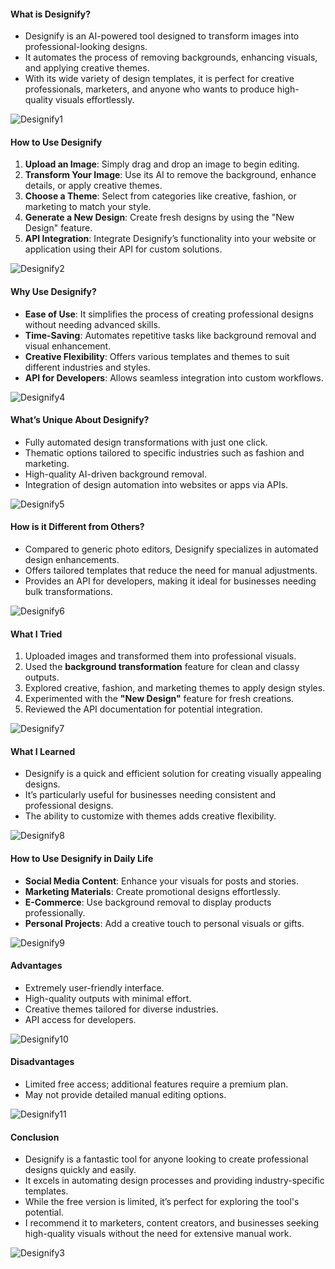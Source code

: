 #### **What is Designify?**

- Designify is an AI-powered tool designed to transform images into professional-looking designs.
- It automates the process of removing backgrounds, enhancing visuals, and applying creative themes.
- With its wide variety of design templates, it is perfect for creative professionals, marketers, and anyone who wants to produce high-quality visuals effortlessly.

![Designify1](https://github.com/user-attachments/assets/3385f59f-072d-42bd-bd8b-ce8f2a3e9202)

#### **How to Use Designify**

1. **Upload an Image**: Simply drag and drop an image to begin editing.
2. **Transform Your Image**: Use its AI to remove the background, enhance details, or apply creative themes.
3. **Choose a Theme**: Select from categories like creative, fashion, or marketing to match your style.
4. **Generate a New Design**: Create fresh designs by using the "New Design" feature.
5. **API Integration**: Integrate Designify’s functionality into your website or application using their API for custom solutions.

![Designify2](https://github.com/user-attachments/assets/fcd113bb-fd29-4c3e-bbec-827a5be03b3f)

#### **Why Use Designify?**

- **Ease of Use**: It simplifies the process of creating professional designs without needing advanced skills.
- **Time-Saving**: Automates repetitive tasks like background removal and visual enhancement.
- **Creative Flexibility**: Offers various templates and themes to suit different industries and styles.
- **API for Developers**: Allows seamless integration into custom workflows.

![Designify4](https://github.com/user-attachments/assets/496ffe81-50fe-4c62-ae98-5969f322770e)


#### **What’s Unique About Designify?**

- Fully automated design transformations with just one click.
- Thematic options tailored to specific industries such as fashion and marketing.
- High-quality AI-driven background removal.
- Integration of design automation into websites or apps via APIs.


![Designify5](https://github.com/user-attachments/assets/e99e55c9-b7b6-4cfd-9344-dce31553ad48)

#### **How is it Different from Others?**

- Compared to generic photo editors, Designify specializes in automated design enhancements.
- Offers tailored templates that reduce the need for manual adjustments.
- Provides an API for developers, making it ideal for businesses needing bulk transformations.


![Designify6](https://github.com/user-attachments/assets/fc8c19d4-4169-4448-afa7-43231d10d7b4)

#### **What I Tried**

1. Uploaded images and transformed them into professional visuals.
2. Used the **background transformation** feature for clean and classy outputs.
3. Explored creative, fashion, and marketing themes to apply design styles.
4. Experimented with the **"New Design"** feature for fresh creations.
5. Reviewed the API documentation for potential integration.

![Designify7](https://github.com/user-attachments/assets/fc219704-aa92-4c6a-a1af-a435adab4a1a)



#### **What I Learned**

- Designify is a quick and efficient solution for creating visually appealing designs.
- It’s particularly useful for businesses needing consistent and professional designs.
- The ability to customize with themes adds creative flexibility.


![Designify8](https://github.com/user-attachments/assets/9771d56a-dc8b-4600-95f7-d9216cf125fc)


#### **How to Use Designify in Daily Life**

- **Social Media Content**: Enhance your visuals for posts and stories.
- **Marketing Materials**: Create promotional designs effortlessly.
- **E-Commerce**: Use background removal to display products professionally.
- **Personal Projects**: Add a creative touch to personal visuals or gifts.

![Designify9](https://github.com/user-attachments/assets/426547b7-b3b4-441a-8f8f-4f345b16bc6e)


#### **Advantages**

- Extremely user-friendly interface.
- High-quality outputs with minimal effort.
- Creative themes tailored for diverse industries.
- API access for developers.

![Designify10](https://github.com/user-attachments/assets/5fbd0700-8be2-44eb-a679-a0f17e0e4987)


#### **Disadvantages**

- Limited free access; additional features require a premium plan.
- May not provide detailed manual editing options.


![Designify11](https://github.com/user-attachments/assets/27c6a9cc-9508-45fb-b060-60fc53e08d39)


#### **Conclusion**

- Designify is a fantastic tool for anyone looking to create professional designs quickly and easily.
- It excels in automating design processes and providing industry-specific templates.
- While the free version is limited, it’s perfect for exploring the tool's potential.
- I recommend it to marketers, content creators, and businesses seeking high-quality visuals without the need for extensive manual work.


![Designify3](https://github.com/user-attachments/assets/ffd52b05-e6b1-4dd4-adc8-baf7208b8e96)

